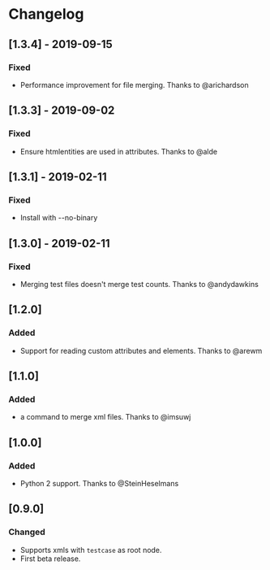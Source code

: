 # Changelog

## [1.3.4] - 2019-09-15
### Fixed
- Performance improvement for file merging. Thanks to @arichardson

## [1.3.3] - 2019-09-02
### Fixed 
- Ensure htmlentities are used in attributes. Thanks to @alde

## [1.3.1] - 2019-02-11
### Fixed
- Install with --no-binary

## [1.3.0] - 2019-02-11
### Fixed
- Merging test files doesn't merge test counts. Thanks to @andydawkins

## [1.2.0]
### Added
- Support for reading custom attributes and elements. Thanks to @arewm

## [1.1.0]
### Added
- a command to merge xml files. Thanks to @imsuwj

## [1.0.0]
### Added
- Python 2 support. Thanks to @SteinHeselmans

## [0.9.0]
### Changed
* Supports xmls with ``testcase`` as root node.
* First beta release.